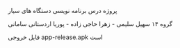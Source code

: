 پروژه درس برنامه نویسی دستگاه های سیار

گروه ۱۴
سهیل سلیمی - زهرا حاجی زاده - پوریا اردستانی سامانی

فایل خروجی app-release.apk است